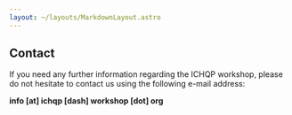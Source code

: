 ```yaml
---
layout: ~/layouts/MarkdownLayout.astro
---
```


## Contact

If you need any further information regarding the ICHQP workshop, please do not hesitate to contact us using the following e-mail address:

**info [at] ichqp [dash] workshop [dot] org**
